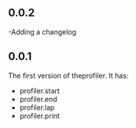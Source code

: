 ## 0.0.2
-Adding a changelog

## 0.0.1
The first version of theprofiler. It has:
- profiler.start
- profiler.end
- profiler.lap
- profiler.print